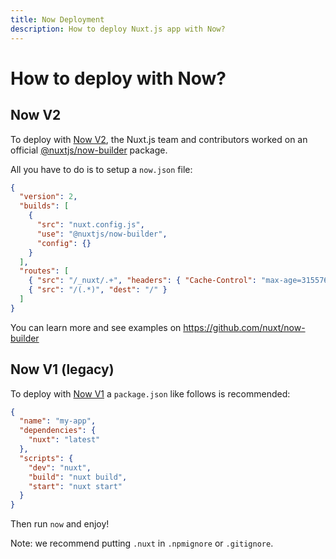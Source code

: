 ```yaml
---
title: Now Deployment
description: How to deploy Nuxt.js app with Now?
---
```


# How to deploy with Now?

## Now V2

To deploy with [Now V2](https://zeit.co/now), the Nuxt.js team and contributors worked on an official [@nuxtjs/now-builder](https://github.com/nuxt/now-builder) package.

All you have to do is to setup a `now.json` file:

```json
{
  "version": 2,
  "builds": [
    {
      "src": "nuxt.config.js",
      "use": "@nuxtjs/now-builder",
      "config": {}
    }
  ],
  "routes": [
    { "src": "/_nuxt/.+", "headers": { "Cache-Control": "max-age=31557600" } },
    { "src": "/(.*)", "dest": "/" }
  ]
}
```

You can learn more and see examples on https://github.com/nuxt/now-builder


## Now V1 (legacy)

To deploy with [Now V1](https://zeit.co/now) a `package.json` like follows is recommended:

```json
{
  "name": "my-app",
  "dependencies": {
    "nuxt": "latest"
  },
  "scripts": {
    "dev": "nuxt",
    "build": "nuxt build",
    "start": "nuxt start"
  }
}
```

Then run `now` and enjoy!

Note: we recommend putting `.nuxt` in `.npmignore` or `.gitignore`.
